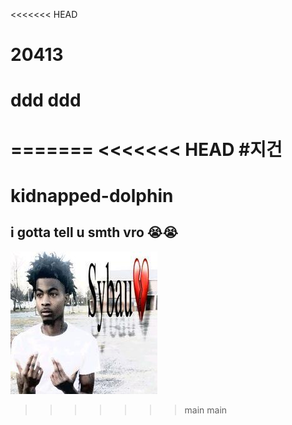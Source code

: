 <<<<<<< HEAD
# 20413
# ddd ddd
=======
<<<<<<< HEAD
#지건
=======
# kidnapped-dolphin
## i gotta tell u smth vro :sob::sob:
![sybau](/assets/nahh.jpg)
>>>>>>> main
>>>>>>> main
